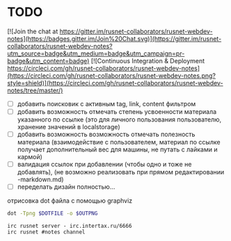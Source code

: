 TODO
====

[![Join the chat at https://gitter.im/rusnet-collaborators/rusnet-webdev-notes](https://badges.gitter.im/Join%20Chat.svg)](https://gitter.im/rusnet-collaborators/rusnet-webdev-notes?utm_source=badge&utm_medium=badge&utm_campaign=pr-badge&utm_content=badge) [![Continuous Integration & Deployment https://circleci.com/gh/rusnet-collaborators/rusnet-webdev-notes](https://circleci.com/gh/rusnet-collaborators/rusnet-webdev-notes.png?style=shield)](https://circleci.com/gh/rusnet-collaborators/rusnet-webdev-notes/tree/master/)

- [ ] добавить поисковик с активным tag, link, content фильтром
- [ ] добавить возможность отмечать степень усвоенности материала указанного по ссылке (это для личного пользования пользователю, хранение значений в localstorage)
- [ ] добавить возможность возможность отмечать полезность материала (взаимодействие с пользователем, материал по ссылке получает дополнительный вес для машины, не путать с лайками и кармой)
- [ ] валидация ссылок при добавлении (чтобы одно и тоже не добавлять), (не возможно реализовать при прямом редактировании -markdown.md)
- [ ] переделать дизайн полностью...

отрисовка dot файла c помощью graphviz
```bash
dot -Tpng $DOTFILE -o $OUTPNG
```

```
irc rusnet server - irc.intertax.ru/6666
irc rusnet #notes channel
```
